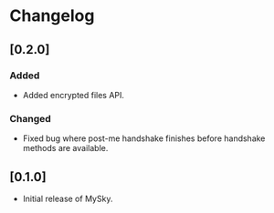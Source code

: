 # Changelog

## [0.2.0]

### Added

- Added encrypted files API.

### Changed

- Fixed bug where post-me handshake finishes before handshake methods are available.

## [0.1.0]

- Initial release of MySky.
